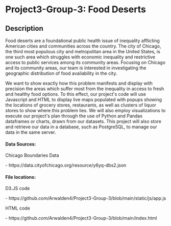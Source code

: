 # Project3-Group-3: Food Deserts
## Description
Food deserts are a foundational public health issue of inequality afflicting American cities and communities across the country. The city of Chicago, the third most populous city and metropolitan area in the United States, is one such area which struggles with economic inequality and restrictive access to public services among its community areas. Focusing on Chicago and its community areas, our team is interested in investigating the geographic distribution of food availability in the city. 

We want to show exactly how this problem manifests and display with precision the areas which suffer most from the inequality in access to fresh and healthy food options. To this effect, our project's code will use Javascript and HTML to display live maps populated with popups showing the locations of grocery stores, restaurants, as well as clusters of liquor stores to show where this problem lies. We will also employ visualizations to execute our project's plan through the use of Python and Pandas dataframes or charts, drawn from our datasets. This project will also store and retrieve our data in a database, such as PostgreSQL, to manage our data in the same server.




#### Data Sources:
<p>Chicago Boundaries Data</p>
- https://data.cityofchicago.org/resource/y6yq-dbs2.json

#### File locations:
<p>D3.JS code</p>
- https://github.com/Arwalden4/Project3-Group-3/blob/main/static/js/app.js

<p>HTML code</p>
- https://github.com/Arwalden4/Project3-Group-3/blob/main/index.html


